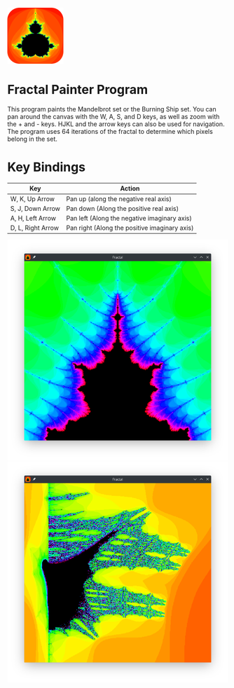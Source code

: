 ![FractalSet Icon](src/icon.png)
# Fractal Painter Program

This program paints the Mandelbrot set or the Burning Ship set. You can pan around the canvas with the W, A, S, and D keys, as well as zoom with the + and - keys. HJKL and the arrow keys can also be used for navigation. The program uses 64 iterations of the fractal to determine which pixels belong in the set.

# Key Bindings
|Key     | Action |
|--------|--------|
|W, K, Up Arrow | Pan up (along the negative real axis)
|S, J, Down Arrow | Pan down (Along the positive real axis)
|A, H, Left Arrow | Pan left (Along the negative imaginary  axis)
|D, L, Right Arrow| Pan right (Along the positive imaginary axis)

![The lobe on the main antenna of the mandelbrot set](src/mandelbrot.png)
![The large ship on the burning ship fractal](src/burning_ship.png)

